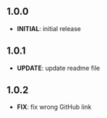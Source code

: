 ## 1.0.0

 - **INITIAL**: initial release

## 1.0.1

 - **UPDATE**: update readme file

## 1.0.2

 - **FIX**: fix wrong GitHub link

